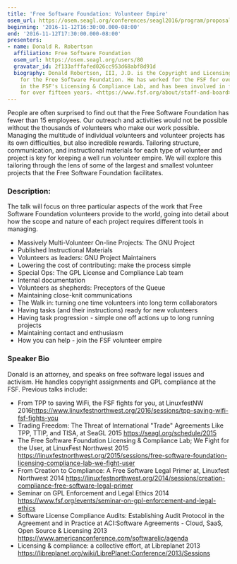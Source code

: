 ```yaml
---
title: 'Free Software Foundation: Volunteer Empire'
osem_url: https://osem.seagl.org/conferences/seagl2016/program/proposals/186
beginning: '2016-11-12T16:30:00.000-08:00'
end: '2016-11-12T17:30:00.000-08:00'
presenters:
- name: Donald R. Robertson
  affiliation: Free Software Foundation
  osem_url: https://osem.seagl.org/users/80
  gravatar_id: 2f133afffafed026cc953d68abf8d91d
  biography: Donald Robertson, III, J.D. is the Copyright and Licensing Associate
    for the Free Software Foundation. He has worked for the FSF for over seven years
    in the FSF's Licensing & Compliance Lab, and has been involved in free software
    for over fifteen years. <https://www.fsf.org/about/staff-and-board>
---
```


People are often surprised to find out that the Free Software Foundation has fewer than 15 employees. Our outreach and activities would not be possible without the thousands of volunteers who make our work possible.
Managing the multitude of individual volunteers and volunteer projects has its own difficulties, but also incredible rewards. Tailoring structure, communication, and instructional materials for each type of volunteer and project is key for keeping a well run volunteer empire. We will explore this tailoring through the lens of some of the largest and smallest volunteer projects that the Free Software Foundation facilitates.

### Description:

The talk will focus on three particular aspects of the work that Free
Software Foundation volunteers provide to the world, going into detail
about how the scope and nature of each project requires different tools
in managing.

* Massively Multi-Volunteer On-line Projects: The GNU Project
 * Published Instructional Materials
 * Volunteers as leaders: GNU Project Maintainers
 * Lowering the cost of contributing: make the process simple
* Special Ops: The GPL License and Compliance Lab team
 * Internal documentation
 * Volunteers as shepherds: Preceptors of the Queue
 * Maintaining close-knit communications
* The Walk in: turning one time volunteers into long term collaborators
 * Having tasks (and their instructions) ready for new volunteers
 * Having task progression - simple one off actions up to long running projects
 * Maintaining contact and enthusiasm
* How you can help - join the FSF volunteer empire

### Speaker Bio

Donald is an attorney, and speaks on free software legal issues and activism. He handles copyright assignments and GPL compliance at the FSF. Previous talks include:

* From TPP to saving WiFi, the FSF fights for you, at LinuxfestNW 2016<https://www.linuxfestnorthwest.org/2016/sessions/tpp-saving-wifi-fsf-fights-you>
* Trading Freedom: The Threat of International "Trade" Agreements Like TPP, TTIP, and TISA, at SeaGL 2015 <https://seagl.org/schedule/2015>
* The Free Software Foundation Licensing & Compliance Lab; We Fight for the User, at LinuxFest Northwest 2015 <https://linuxfestnorthwest.org/2015/sessions/free-software-foundation-licensing-compliance-lab-we-fight-user>
* From Creation to Compliance: A Free Software Legal Primer at, Linuxfest Northwest 2014 <https://linuxfestnorthwest.org/2014/sessions/creation-compliance-free-software-legal-primer>
* Seminar on GPL Enforcement and Legal Ethics 2014 <https://www.fsf.org/events/seminar-on-gpl-enforcement-and-legal-ethics>
* Software License Compliance Audits: Establishing Audit Protocol in the Agreement and in Practice at ACI:Software Agreements - Cloud, SaaS, Open Source & Licensing 2013 <https://www.americanconference.com/softwarelic/agenda>
* Licensing & compliance: a collective effort, at Libreplanet 2013 <https://libreplanet.org/wiki/LibrePlanet:Conference/2013/Sessions>
